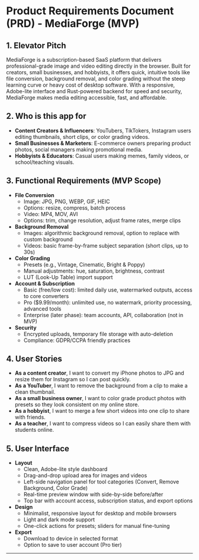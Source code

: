 # Product Requirements Document (PRD) - MediaForge (MVP)

## 1. Elevator Pitch
MediaForge is a subscription-based SaaS platform that delivers professional-grade image and video editing directly in the browser. Built for creators, small businesses, and hobbyists, it offers quick, intuitive tools like file conversion, background removal, and color grading without the steep learning curve or heavy cost of desktop software. With a responsive, Adobe-lite interface and Rust-powered backend for speed and security, MediaForge makes media editing accessible, fast, and affordable.

## 2. Who is this app for
- **Content Creators & Influencers**: YouTubers, TikTokers, Instagram users editing thumbnails, short clips, or color grading videos.  
- **Small Businesses & Marketers**: E-commerce owners preparing product photos, social managers making promotional media.  
- **Hobbyists & Educators**: Casual users making memes, family videos, or school/teaching visuals.  

## 3. Functional Requirements (MVP Scope)
- **File Conversion**
  - Image: JPG, PNG, WEBP, GIF, HEIC
  - Options: resize, compress, batch process
  - Video: MP4, MOV, AVI
  - Options: trim, change resolution, adjust frame rates, merge clips
- **Background Removal**
  - Images: algorithmic background removal, option to replace with custom background
  - Videos: basic frame-by-frame subject separation (short clips, up to 30s)
- **Color Grading**
  - Presets (e.g., Vintage, Cinematic, Bright & Poppy)
  - Manual adjustments: hue, saturation, brightness, contrast
  - LUT (Look-Up Table) import support
- **Account & Subscription**
  - Basic (free/low cost): limited daily use, watermarked outputs, access to core converters
  - Pro ($9.99/month): unlimited use, no watermark, priority processing, advanced tools
  - Enterprise (later phase): team accounts, API, collaboration (not in MVP)
- **Security**
  - Encrypted uploads, temporary file storage with auto-deletion
  - Compliance: GDPR/CCPA friendly practices

## 4. User Stories
- **As a content creator**, I want to convert my iPhone photos to JPG and resize them for Instagram so I can post quickly.  
- **As a YouTuber**, I want to remove the background from a clip to make a clean thumbnail.  
- **As a small business owner**, I want to color grade product photos with presets so they look consistent on my online store.  
- **As a hobbyist**, I want to merge a few short videos into one clip to share with friends.  
- **As a teacher**, I want to compress videos so I can easily share them with students online.  

## 5. User Interface
- **Layout**
  - Clean, Adobe-lite style dashboard
  - Drag-and-drop upload area for images and videos
  - Left-side navigation panel for tool categories (Convert, Remove Background, Color Grade)
  - Real-time preview window with side-by-side before/after
  - Top bar with account access, subscription status, and export options
- **Design**
  - Minimalist, responsive layout for desktop and mobile browsers
  - Light and dark mode support
  - One-click actions for presets; sliders for manual fine-tuning
- **Export**
  - Download to device in selected format
  - Option to save to user account (Pro tier)

---
